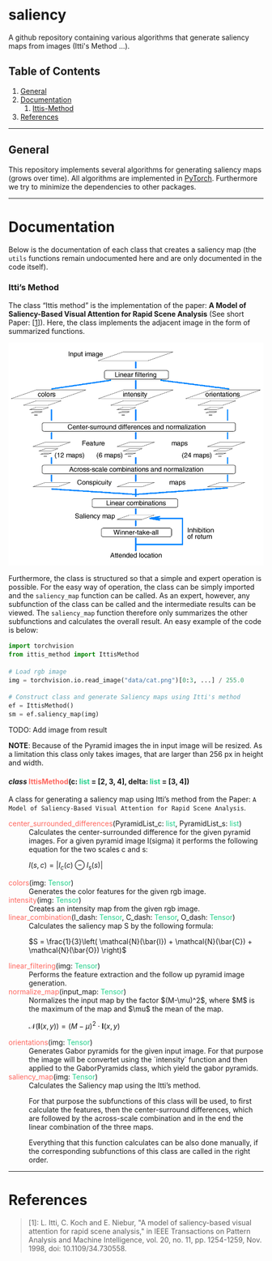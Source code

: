 # saliency
A github repository containing various algorithms that generate saliency maps from images (Itti's Method ...). 

<style>
    :root{
        --function_color: #FF665E;
        --attribute-color: #23D18B;
    }
    
</style>

## Table of Contents
1. [General](#General)
2. [Documentation](#documentation)
    1. [Ittis-Method](#ittis-method)
3. [References](#references)

---

## General
This repository implements several algorithms for generating saliency maps (grows over time). All algorithms are implemented in [PyTorch](https://pytorch.org/). Furthermore we try to minimize the dependencies to other packages.

----

# Documentation
Below is the documentation of each class that creates a saliency map (the ``utils`` functions remain undocumented here and are only documented in the code itself).

### Itti’s Method

The class “Ittis method” is the implementation of the paper: **A Model of Saliency-Based Visual Attention for Rapid Scene Analysis** (See short Paper: [[1](#references)]).
Here, the class implements the adjacent image in the form of summarized functions.

![image](images/ittis_method.png)

Furthermore, the class is structured so that a simple and expert operation is possible. For the easy way of operation, the class can be simply imported and the `saliency_map` function can be called. As an expert, however, any subfunction of the class can be called and the intermediate results can be viewed. The `saliency_map` function therefore only summarizes the other subfunctions and calculates the overall result.
An easy example of the code is below:

```python
import torchvision
from ittis_method import IttisMethod

# Load rgb image
img = torchvision.io.read_image("data/cat.png")[0:3, ...] / 255.0

# Construct class and generate Saliency maps using Itti's method
ef = IttisMethod()
sm = ef.saliency_map(img)
```

TODO: Add image from result

**NOTE**: Because of the Pyramid images the in input image will be resized. As a limitation this class only takes images, that are larger than 256 px in height and width.


#### _class_  <span style="color: var(--function_color);">IttisMethod</span>(c: <span style="color: var(--attribute-color);">list</span> = [2, 3, 4], delta: <span style="color: var(--attribute-color);">list</span> = [3, 4])
A class for generating a saliency map using Itti’s method from the Paper:
`A Model of Saliency-Based Visual Attention for Rapid Scene Analysis`.

<dl>
  <dt><span style="color: var(--function_color);">center_surrounded_differences</span>(PyramidList_c: <span style="color: var(--attribute-color);">list</span>, PyramidList_s: <span style="color: var(--attribute-color);">list</span>)</dt>
  <dd>
  Calculates the center-surrounded difference for the given pyramid images. For a given pyramid image I(sigma) it performs the following equation for the two scales c and s: 
  
  $I(s,c) = | I_c(c) \ominus I_s(s) |$
  </dd>

  <dt><span style="color: var(--function_color);">colors</span>(img: <span style="color: var(--attribute-color);">Tensor</span>)</dt>
  <dd>Generates the color features for the given rgb image.</dd>

  <dt><span style="color: var(--function_color);">intensity</span>(img: <span style="color: var(--attribute-color);">Tensor</span>)</dt>
  <dd>Creates an intensity map from the given rgb image.</dd>

  <dt><span style="color: var(--function_color);">linear_combination</span>(I_dash: <span style="color: var(--attribute-color);">Tensor</span>, C_dash: <span style="color: var(--attribute-color);">Tensor</span>, O_dash: <span style="color: var(--attribute-color);">Tensor</span>)</dt>
  <dd>Calculates the saliency map S by the following formula:
  
  $S = \frac{1}{3}\left( \mathcal{N}(\bar{I}) + \mathcal{N}(\bar{C}) + \mathcal{N}(\bar{O}) \right)$
  </dd>

  <dt><span style="color: var(--function_color);">linear_filtering</span>(img: <span style="color: var(--attribute-color);">Tensor</span>)</dt>
  <dd>Performs the feature extraction and the follow up pyramid image generation.</dd>

  <dt><span style="color: var(--function_color);">normalize_map</span>(input_map: <span style="color: var(--attribute-color);">Tensor</span>)</dt>
  <dd>Normalizes the input map by the factor $(M-\mu)^2$, where $M$ is the maximum of the map and $\mu$ the mean of the map.

$\mathcal{N}(\mathbf{I}(x, y)) = (M-\mu)^2 \cdot \mathbf{I}(x, y)$
  </dd>

  <dt><span style="color: var(--function_color);">orientations</span>(img: <span style="color: var(--attribute-color);">Tensor</span>)</dt>
  <dd>Generates Gabor pyramids for the given input image.
For that purpose the image will be convertet using the `intensity` function and
then applied to the GaborPyramids class, which yield the gabor pyramids. </dd>

  <dt><span style="color: var(--function_color);">saliency_map</span>(img: <span style="color: var(--attribute-color);">Tensor</span>)</dt>
  <dd>Calculates the Saliency map using the Itti’s method.

For that purpose the subfunctions of this class will be used, to first calculate the features, then the center-surround differences,
which are followed by the across-scale combination and in the end the linear combination of the three maps.

Everything that this function calculates can be also done manually, if the corresponding subfunctions of this class are called in the right order.</dd>

</dl>

-----

# References

> [1]: L. Itti, C. Koch and E. Niebur, "A model of saliency-based visual attention for rapid scene analysis," in IEEE Transactions on Pattern Analysis and Machine Intelligence, vol. 20, no. 11, pp. 1254-1259, Nov. 1998, doi: 10.1109/34.730558.